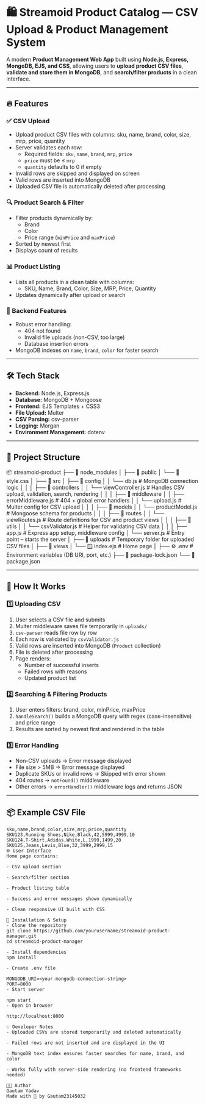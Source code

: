 # 🛍️ Streamoid Product Catalog — CSV Upload & Product Management System

A modern **Product Management Web App** built using **Node.js, Express, MongoDB, EJS, and CSS**, allowing users to **upload product CSV files**, **validate and store them in MongoDB**, and **search/filter products** in a clean interface.

---

## 🔥 Features

### ✅ CSV Upload
- Upload product CSV files with columns:
sku, name, brand, color, size, mrp, price, quantity
- Server validates each row:
  - Required fields: `sku`, `name`, `brand`, `mrp`, `price`
  - `price` must be ≤ `mrp`
  - `quantity` defaults to 0 if empty
- Invalid rows are skipped and displayed on screen
- Valid rows are inserted into MongoDB
- Uploaded CSV file is automatically deleted after processing

### 🔍 Product Search & Filter
- Filter products dynamically by:
  - Brand
  - Color
  - Price range (`minPrice` and `maxPrice`)
- Sorted by newest first
- Displays count of results

### 📊 Product Listing
- Lists all products in a clean table with columns:
  - SKU, Name, Brand, Color, Size, MRP, Price, Quantity
- Updates dynamically after upload or search

### 🧰 Backend Features
- Robust error handling:
  - 404 not found
  - Invalid file uploads (non-CSV, too large)
  - Database insertion errors
- MongoDB indexes on `name`, `brand`, `color` for faster search

---

## 🛠️ Tech Stack

- **Backend:** Node.js, Express.js  
- **Database:** MongoDB + Mongoose  
- **Frontend:** EJS Templates + CSS3  
- **File Upload:** Multer  
- **CSV Parsing:** csv-parser  
- **Logging:** Morgan  
- **Environment Management:** dotenv  

---

## 📁 Project Structure

📦 streamoid-product
├── 📁 node_modules
│
├── 📁 public
│   └── 🎨 style.css
│
├── 📁 src
│   ├── 📁 config
│   │   └── db.js                # MongoDB connection logic
│   │
│   ├── 📁 controllers
│   │   └── viewController.js    # Handles CSV upload, validation, search, rendering
│   │
│   ├── 📁 middleware
│   │   ├── errorMiddleware.js   # 404 + global error handlers
│   │   └── upload.js            # Multer config for CSV upload
│   │
│   ├── 📁 models
│   │   └── productModel.js      # Mongoose schema for products
│   │
│   ├── 📁 routes
│   │   └── viewRoutes.js        # Route definitions for CSV and product views
│   │
│   ├── 📁 utils
│   │   └── csvValidator.js      # Helper for validating CSV data
│   │
│   ├── app.js                   # Express app setup, middleware config
│   └── server.js                # Entry point – starts the server
│
├── 📁 uploads                  # Temporary folder for uploaded CSV files
│
├── 📁 views
│   └── 🪟 index.ejs             # Home page
│
├── ⚙️ .env                      # Environment variables (DB URI, port, etc.)
├── 📄 package-lock.json
└── 📄 package.json

---

## 🧠 How It Works

### 1️⃣ Uploading CSV
1. User selects a CSV file and submits
2. Multer middleware saves file temporarily in `uploads/`
3. `csv-parser` reads file row by row
4. Each row is validated by `csvValidator.js`
5. Valid rows are inserted into MongoDB (`Product` collection)
6. File is deleted after processing
7. Page renders:
   - Number of successful inserts
   - Failed rows with reasons
   - Updated product list

### 2️⃣ Searching & Filtering Products
1. User enters filters: brand, color, minPrice, maxPrice
2. `handleSearch()` builds a MongoDB query with regex (case-insensitive) and price range
3. Results are sorted by newest first and rendered in the table

### 3️⃣ Error Handling
- Non-CSV uploads → Error message displayed
- File size > 5MB → Error message displayed
- Duplicate SKUs or invalid rows → Skipped with error shown
- 404 routes → `notFound()` middleware
- Other errors → `errorHandler()` middleware logs and returns JSON

---

## 📦 Example CSV File

```csv
sku,name,brand,color,size,mrp,price,quantity
SKU123,Running Shoes,Nike,Black,42,5999,4999,10
SKU124,T-Shirt,Adidas,White,L,1999,1499,20
SKU125,Jeans,Levis,Blue,32,3999,2999,15
🌐 User Interface
Home page contains:

- CSV upload section

- Search/filter section

- Product listing table

- Success and error messages shown dynamically

- Clean responsive UI built with CSS

🚀 Installation & Setup
- Clone the repository
git clone https://github.com/yourusername/streamoid-product-manager.git
cd streamoid-product-manager

- Install dependencies
npm install

- Create .env file

MONGODB_URI=<your-mongodb-connection-string>
PORT=8000
- Start server

npm start
- Open in browser

http://localhost:8000

💡 Developer Notes
- Uploaded CSVs are stored temporarily and deleted automatically

- Failed rows are not inserted and are displayed in the UI

- MongoDB text index ensures faster searches for name, brand, and color

- Works fully with server-side rendering (no frontend frameworks needed)

👨‍💻 Author
Gautam Yadav
Made with 💙 by Gautam23145032
